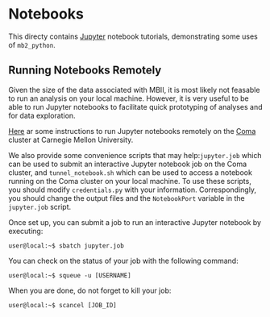 # Notebooks

This directy contains [Jupyter](https://jupyter.org) notebook tutorials, demonstrating some uses of `mb2_python`.  


## Running Notebooks Remotely

Given the size of the data associated with MBII, it is most likely not feasable to run an analysis on your local machine.  However, it is very useful to be able to run Jupyter notebooks to facilitate quick prototyping of analyses and for data exploration.  

[Here](https://github.com/McWilliamsCenter/slurm_jupyter) ar some instructions to run Jupyter notebooks remotely on the [Coma](http://coma.pbworks.com) cluster at Carnegie Mellon University.  

We also provide some convenience scripts that may help:`jupyter.job` which can be used to submit an interactive Jupyter notebook job on the Coma cluster, and `tunnel_notebook.sh` which can be used to access a notebook running on the Coma cluster on your local machine.  To use these scripts, you should modify `credentials.py` with your information. Correspondingly, you should change the output files and the `NotebookPort` variable in the `jupyter.job` script.  

Once set up, you can submit a job to run an interactive Jupyter notebook by executing:

```console
user@local:~$ sbatch jupyter.job
``` 

You can check on the status of your job with the following command:

```console
user@local:~$ squeue -u [USERNAME]
```

When you are done, do not forget to kill your job:

```console
user@local:~$ scancel [JOB_ID]
```





	